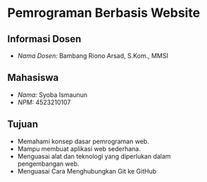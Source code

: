 # Pemrograman Berbasis Website

## Informasi Dosen
- *Nama Dosen:* Bambang Riono Arsad, S.Kom., MMSI

## Mahasiswa
- *Nama:* Syoba Ismaunun  
- *NPM:* 4523210107

## Tujuan
- Memahami konsep dasar pemrograman web.  
- Mampu membuat aplikasi web sederhana.  
- Menguasai alat dan teknologi yang diperlukan dalam pengembangan web.
- Menguasai Cara Menghubungkan Git ke GitHub
